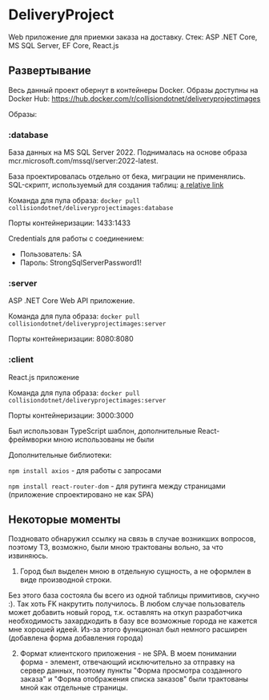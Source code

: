 # DeliveryProject
Web приложение для приемки заказа на доставку. Стек: ASP .NET Core, MS SQL Server, EF Core, React.js
## Развертывание
Весь данный проект обернут в контейнеры Docker. Образы доступны на Docker Hub: https://hub.docker.com/r/collisiondotnet/deliveryprojectimages

Образы:
### :database 
База данных на MS SQL Server 2022. Поднималась на основе образа mcr.microsoft.com/mssql/server:2022-latest.

База проектировалась отдельно от бека, миграции не применялись. SQL-скрипт, используемый для создания таблиц: [a relative link](other_file.md)

Команда для пула образа: ```docker pull collisiondotnet/deliveryprojectimages:database```

Порты контейнеризации: 1433:1433

Credentials для работы с соединением:
* Пользователь: SA
* Пароль: StrongSqlServerPassword1!
### :server 
ASP .NET Core Web API приложение.

Команда для пула образа: ```docker pull collisiondotnet/deliveryprojectimages:server```

Порты контейнеризации: 8080:8080
### :client 
React.js приложение

Команда для пула образа: ```docker pull collisiondotnet/deliveryprojectimages:server```

Порты контейнеризации: 3000:3000

Был использован TypeScript шаблон, дополнительные React-фреймворки мною использованы не были

Дополнительные библиотеки:

```npm install axios``` - для работы с запросами

```npm install react-router-dom``` - для рутинга между страницами (приложение спроектировано не как SPA)

## Некоторые моменты
Поздновато обнаружил ссылку на связь в случае возникших вопросов, поэтому ТЗ, возможно, были мною трактованы вольно, за что извиняюсь.

1. Город был выделен мною в отдельную сущность, а не оформлен в виде производной строки.

Без этого база состояла бы всего из одной таблицы примитивов, скучно :). Так хоть FK накрутить получилось. В любом случае пользователь может добавить новый город, т.к. оставлять на откуп разработчика необходимость захардкодить в базу все возможные города не кажется мне хорошей идеей. Из-за этого функционал был немного расширен (добавлена форма добавления города)

2. Формат клиентского приложения - не SPA. В моем понимании форма - элемент, отвечающий исключительно за отправку на сервер данных, поэтому пункты "Форма просмотра созданного заказа" и "Форма отображения списка заказов" были трактованы мной как отдельные страницы.
